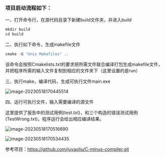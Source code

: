 ### 项目启动流程如下：
一、打开命令行，在源代码目录下新建build文件夹，并进入build
~~~C++
mkdir build
cd build
~~~

二、执行如下命令，生成makefile文件

~~~c++
cmake -G "Unix Makefiles" ..
~~~

该命令会按照Cmakelists.txt的要求把所需文件联合编译打包生成makefile文件，并把程序所需的输入文件复制到相应的文件夹下（这里设置的是run）

三、执行make，编译代码，生成可执行文件main.exe

![image-20230518170445514](C:\Users\youmeng\AppData\Roaming\Typora\typora-user-images\image-20230518170445514.png)

四、运行可执行文件，输入需要编译的源文件

这里提供了报告中的测试用例(test.txt)，和三个构造的错误测试用例(TestWrong.txt)，程序运行会给出相应编译结果。

![image-20230518170516690](C:\Users\youmeng\AppData\Roaming\Typora\typora-user-images\image-20230518170516690.png)

![image-20230518170534435](C:\Users\youmeng\AppData\Roaming\Typora\typora-user-images\image-20230518170534435.png)

参考项目：https://github.com/juyaoliu/C-minus-compiler.git
